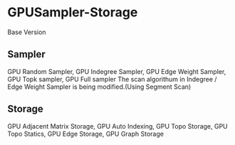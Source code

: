 # GPUSampler-Storage
Base Version
## Sampler
GPU Random Sampler, GPU Indegree Sampler, GPU Edge Weight Sampler, GPU Topk sampler, GPU Full sampler
The scan algorithum in Indegree / Edge Weight Sampler is being modified.(Using Segment Scan)
## Storage
GPU Adjacent Matrix Storage, GPU Auto Indexing, GPU Topo Storage, GPU Topo Statics, GPU Edge Storage, GPU Graph Storage
